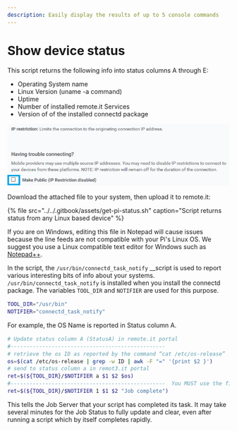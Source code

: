 ```yaml
---
description: Easily display the results of up to 5 console commands
---
```


# Show device status

This script returns the following info into status columns A through E:

* Operating System name
* Linux Version \(uname -a command\)
* Uptime
* Number of installed remote.it Services
* Version of of the installed connectd package

![](../../.gitbook/assets/image%20%28140%29.png)

Download the attached file to your system, then upload it to remote.it:

{% file src="../../.gitbook/assets/get-pi-status.sh" caption="Script returns status from any Linux based device" %}

If you are on Windows, editing this file in Notepad will cause issues because the line feeds are not compatible with your Pi's Linux OS. We suggest you use a Linux compatible text editor for Windows such as [Notepad++](https://notepad-plus-plus.org/).

In the script, the `/usr/bin/connectd_task_notify` __script is used to report various interesting bits of info about your systems. `/usr/bin/connectd_task_notify` is installed when you install the connectd package.  The variables `TOOL_DIR` and `NOTIFIER` are used for this purpose.

```bash
TOOL_DIR="/usr/bin" 
NOTIFIER="connectd_task_notify"
```

For example, the OS Name is reported in Status column A. 

```bash
# Update status column A (StatusA) in remote.it portal
#-------------------------------------------------
# retrieve the os ID as reported by the command “cat /etc/os-release”
os=$(cat /etc/os-release | grep -w ID | awk -F "=" '{print $2 }')
# send to status column a in remot3.it portal
ret=$(${TOOL_DIR}/$NOTIFIER a $1 $2 $os)
#-------------------------------------------------  You MUST use the final line:
ret=$(${TOOL_DIR}/$NOTIFIER 1 $1 $2 "Job complete") 
```

This tells the Job Server that your script has completed its task. It may take several minutes for the Job Status to fully update and clear, even after running a script which by itself completes rapidly.

